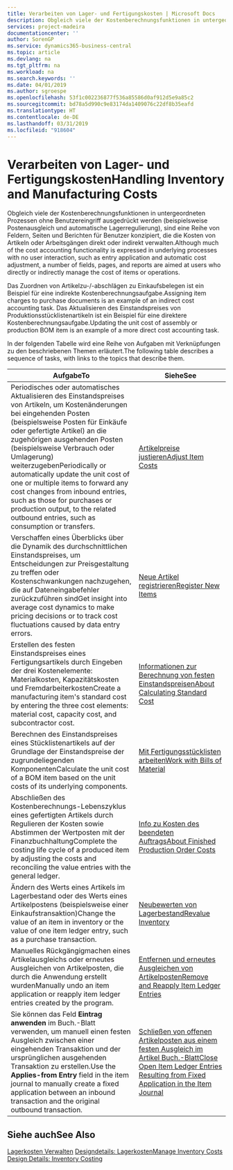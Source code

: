 ```yaml
---
title: Verarbeiten von Lager- und Fertigungskosten | Microsoft Docs
description: Obgleich viele der Kostenberechnungsfunktionen in untergeordneten Prozessen ohne Benutzereingriff ausgedrückt werden (beispielsweise Postenausgleich und automatische Lagerregulierung), sind eine Reihe von Feldern, Seiten und Berichten für Benutzer konzipiert, die die Kosten von Artikeln oder Arbeitsgängen direkt oder indirekt verwalten.
services: project-madeira
documentationcenter: ''
author: SorenGP
ms.service: dynamics365-business-central
ms.topic: article
ms.devlang: na
ms.tgt_pltfrm: na
ms.workload: na
ms.search.keywords: ''
ms.date: 04/01/2019
ms.author: sgroespe
ms.openlocfilehash: 53f1c002236877f536a85586d0af912d5e9a85c2
ms.sourcegitcommit: bd78a5d990c9e83174da1409076c22df8b35eafd
ms.translationtype: HT
ms.contentlocale: de-DE
ms.lasthandoff: 03/31/2019
ms.locfileid: "918604"
---
```

# <a name="handling-inventory-and-manufacturing-costs"></a><span data-ttu-id="8955b-103">Verarbeiten von Lager- und Fertigungskosten</span><span class="sxs-lookup"><span data-stu-id="8955b-103">Handling Inventory and Manufacturing Costs</span></span>
<span data-ttu-id="8955b-104">Obgleich viele der Kostenberechnungsfunktionen in untergeordneten Prozessen ohne Benutzereingriff ausgedrückt werden (beispielsweise Postenausgleich und automatische Lagerregulierung), sind eine Reihe von Feldern, Seiten und Berichten für Benutzer konzipiert, die die Kosten von Artikeln oder Arbeitsgängen direkt oder indirekt verwalten.</span><span class="sxs-lookup"><span data-stu-id="8955b-104">Although much of the cost accounting functionality is expressed in underlying processes with no user interaction, such as entry application and automatic cost adjustment, a number of fields, pages, and reports are aimed at users who directly or indirectly manage the cost of items or operations.</span></span>  

 <span data-ttu-id="8955b-105">Das Zuordnen von Artikelzu-/-abschlägen zu Einkaufsbelegen ist ein Beispiel für eine indirekte Kostenberechnungsaufgabe.</span><span class="sxs-lookup"><span data-stu-id="8955b-105">Assigning item charges to purchase documents is an example of an indirect cost accounting task.</span></span> <span data-ttu-id="8955b-106">Das Aktualisieren des Einstandspreises von Produktionsstücklistenartikeln ist ein Beispiel für eine direktere Kostenberechnungsaufgabe.</span><span class="sxs-lookup"><span data-stu-id="8955b-106">Updating the unit cost of assembly or production BOM item is an example of a more direct cost accounting task.</span></span>  

 <span data-ttu-id="8955b-107">In der folgenden Tabelle wird eine Reihe von Aufgaben mit Verknüpfungen zu den beschriebenen Themen erläutert.</span><span class="sxs-lookup"><span data-stu-id="8955b-107">The following table describes a sequence of tasks, with links to the topics that describe them.</span></span>   

|<span data-ttu-id="8955b-108">**Aufgabe**</span><span class="sxs-lookup"><span data-stu-id="8955b-108">**To**</span></span>|<span data-ttu-id="8955b-109">**Siehe**</span><span class="sxs-lookup"><span data-stu-id="8955b-109">**See**</span></span>|  
|------------|-------------|  
|<span data-ttu-id="8955b-110">Periodisches oder automatisches Aktualisieren des Einstandspreises von Artikeln, um Kostenänderungen bei eingehenden Posten (beispielsweise Posten für Einkäufe oder gefertigte Artikel) an die zugehörigen ausgehenden Posten (beispielsweise Verbrauch oder Umlagerung) weiterzugeben</span><span class="sxs-lookup"><span data-stu-id="8955b-110">Periodically or automatically update the unit cost of one or multiple items to forward any cost changes from inbound entries, such as those for purchases or production output, to the related outbound entries, such as consumption or transfers.</span></span>|[<span data-ttu-id="8955b-111">Artikelpreise justieren</span><span class="sxs-lookup"><span data-stu-id="8955b-111">Adjust Item Costs</span></span>](inventory-how-adjust-item-costs.md)|  
|<span data-ttu-id="8955b-112">Verschaffen eines Überblicks über die Dynamik des durchschnittlichen Einstandspreises, um Entscheidungen zur Preisgestaltung zu treffen oder Kostenschwankungen nachzugehen, die auf Dateneingabefehler zurückzuführen sind</span><span class="sxs-lookup"><span data-stu-id="8955b-112">Get insight into average cost dynamics to make pricing decisions or to track cost fluctuations caused by data entry errors.</span></span>|[<span data-ttu-id="8955b-113">Neue Artikel registrieren</span><span class="sxs-lookup"><span data-stu-id="8955b-113">Register New Items</span></span>](inventory-how-register-new-items.md)|  
|<span data-ttu-id="8955b-114">Erstellen des festen Einstandspreises eines Fertigungsartikels durch Eingeben der drei Kostenelemente: Materialkosten, Kapazitätskosten und Fremdarbeiterkosten</span><span class="sxs-lookup"><span data-stu-id="8955b-114">Create a manufacturing item's standard cost by entering the three cost elements: material cost, capacity cost, and subcontractor cost.</span></span>|[<span data-ttu-id="8955b-115">Informationen zur Berechnung von festen Einstandspreisen</span><span class="sxs-lookup"><span data-stu-id="8955b-115">About Calculating Standard Cost</span></span>](finance-about-calculating-standard-cost.md)|  
|<span data-ttu-id="8955b-116">Berechnen des Einstandspreises eines Stücklistenartikels auf der Grundlage der Einstandspreise der zugrundeliegenden Komponenten</span><span class="sxs-lookup"><span data-stu-id="8955b-116">Calculate the unit cost of a BOM item based on the unit costs of its underlying components.</span></span>|[<span data-ttu-id="8955b-117">Mit Fertigungsstücklisten arbeiten</span><span class="sxs-lookup"><span data-stu-id="8955b-117">Work with Bills of Material</span></span>](inventory-how-work-BOMs.md)|  
|<span data-ttu-id="8955b-118">Abschließen des Kostenberechnungs-Lebenszyklus eines gefertigten Artikels durch Regulieren der Kosten sowie Abstimmen der Wertposten mit der Finanzbuchhaltung</span><span class="sxs-lookup"><span data-stu-id="8955b-118">Complete the costing life cycle of a produced item by adjusting the costs and reconciling the value entries with the general ledger.</span></span>|[<span data-ttu-id="8955b-119">Info zu Kosten des beendeten Auftrags</span><span class="sxs-lookup"><span data-stu-id="8955b-119">About Finished Production Order Costs</span></span>](finance-about-finished-production-order-costs.md)|  
|<span data-ttu-id="8955b-120">Ändern des Werts eines Artikels im Lagerbestand oder des Werts eines Artikelpostens (beispielsweise einer Einkaufstransaktion)</span><span class="sxs-lookup"><span data-stu-id="8955b-120">Change the value of an item in inventory or the value of one item ledger entry, such as a purchase transaction.</span></span>|[<span data-ttu-id="8955b-121">Neubewerten von Lagerbestand</span><span class="sxs-lookup"><span data-stu-id="8955b-121">Revalue Inventory</span></span>](inventory-how-revalue-inventory.md)|
|<span data-ttu-id="8955b-122">Manuelles Rückgängigmachen eines Artikelausgleichs oder erneutes Ausgleichen von Artikelposten, die durch die Anwendung erstellt wurden</span><span class="sxs-lookup"><span data-stu-id="8955b-122">Manually undo an item application or reapply item ledger entries created by the program.</span></span>|[<span data-ttu-id="8955b-123">Entfernen und erneutes Ausgleichen von Artikelposten</span><span class="sxs-lookup"><span data-stu-id="8955b-123">Remove and Reapply Item Ledger Entries</span></span>](finance-how-to-remove-and-reapply-item-entries.md)|  
|<span data-ttu-id="8955b-124">Sie können das Feld **Eintrag anwenden** im Buch.-Blatt verwenden, um manuell einen festen Ausgleich zwischen einer eingehenden Transaktion und der ursprünglichen ausgehenden Transaktion zu erstellen.</span><span class="sxs-lookup"><span data-stu-id="8955b-124">Use the **Applies-from Entry** field in the item journal to manually create a fixed application between an inbound transaction and the original outbound transaction.</span></span>|[<span data-ttu-id="8955b-125">Schließen von offenen Artikelposten aus einem festen Ausgleich im Artikel Buch.-Blatt</span><span class="sxs-lookup"><span data-stu-id="8955b-125">Close Open Item Ledger Entries Resulting from Fixed Application in the Item Journal</span></span>](finance-how-to-close-open-item-ledger-entries-resulting-from-fixed-application-in-the-item-journal.md)|  

## <a name="see-also"></a><span data-ttu-id="8955b-126">Siehe auch</span><span class="sxs-lookup"><span data-stu-id="8955b-126">See Also</span></span>  
<span data-ttu-id="8955b-127">[Lagerkosten Verwalten](finance-manage-inventory-costs.md)
[Designdetails: Lagerkosten](design-details-inventory-costing.md)</span><span class="sxs-lookup"><span data-stu-id="8955b-127">[Manage Inventory Costs](finance-manage-inventory-costs.md)
[Design Details: Inventory Costing](design-details-inventory-costing.md)</span></span>
